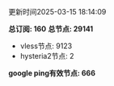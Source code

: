 更新时间2025-03-15 18:14:09

**总订阅: 160**
**总节点: 29141**
- vless节点: 9123
- hysteria2节点: 2

**google ping有效节点: 666**
